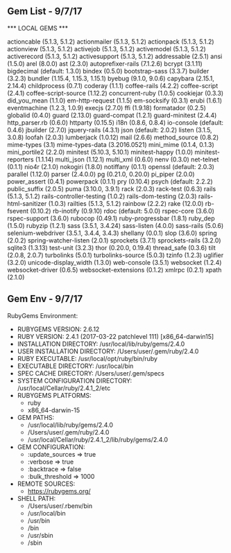 ## Gem List - 9/7/17 ##
*** LOCAL GEMS ***

actioncable (5.1.3, 5.1.2)
actionmailer (5.1.3, 5.1.2)
actionpack (5.1.3, 5.1.2)
actionview (5.1.3, 5.1.2)
activejob (5.1.3, 5.1.2)
activemodel (5.1.3, 5.1.2)
activerecord (5.1.3, 5.1.2)
activesupport (5.1.3, 5.1.2)
addressable (2.5.1)
ansi (1.5.0)
arel (8.0.0)
ast (2.3.0)
autoprefixer-rails (7.1.2.6)
bcrypt (3.1.11)
bigdecimal (default: 1.3.0)
bindex (0.5.0)
bootstrap-sass (3.3.7)
builder (3.2.3)
bundler (1.15.4, 1.15.3, 1.15.1)
byebug (9.1.0, 9.0.6)
capybara (2.15.1, 2.14.4)
childprocess (0.7.1)
coderay (1.1.1)
coffee-rails (4.2.2)
coffee-script (2.4.1)
coffee-script-source (1.12.2)
concurrent-ruby (1.0.5)
cookiejar (0.3.3)
did_you_mean (1.1.0)
em-http-request (1.1.5)
em-socksify (0.3.1)
erubi (1.6.1)
eventmachine (1.2.3, 1.0.9)
execjs (2.7.0)
ffi (1.9.18)
formatador (0.2.5)
globalid (0.4.0)
guard (2.13.0)
guard-compat (1.2.1)
guard-minitest (2.4.4)
http_parser.rb (0.6.0)
httparty (0.15.5)
i18n (0.8.6, 0.8.4)
io-console (default: 0.4.6)
jbuilder (2.7.0)
jquery-rails (4.3.1)
json (default: 2.0.2)
listen (3.1.5, 3.0.8)
loofah (2.0.3)
lumberjack (1.0.12)
mail (2.6.6)
method_source (0.8.2)
mime-types (3.1)
mime-types-data (3.2016.0521)
mini_mime (0.1.4, 0.1.3)
mini_portile2 (2.2.0)
minitest (5.10.3, 5.10.1)
minitest-happy (1.0.0)
minitest-reporters (1.1.14)
multi_json (1.12.1)
multi_xml (0.6.0)
nenv (0.3.0)
net-telnet (0.1.1)
nio4r (2.1.0)
nokogiri (1.8.0)
notiffany (0.1.1)
openssl (default: 2.0.3)
parallel (1.12.0)
parser (2.4.0.0)
pg (0.21.0, 0.20.0)
pi_piper (2.0.0)
power_assert (0.4.1)
powerpack (0.1.1)
pry (0.10.4)
psych (default: 2.2.2)
public_suffix (2.0.5)
puma (3.10.0, 3.9.1)
rack (2.0.3)
rack-test (0.6.3)
rails (5.1.3, 5.1.2)
rails-controller-testing (1.0.2)
rails-dom-testing (2.0.3)
rails-html-sanitizer (1.0.3)
railties (5.1.3, 5.1.2)
rainbow (2.2.2)
rake (12.0.0)
rb-fsevent (0.10.2)
rb-inotify (0.9.10)
rdoc (default: 5.0.0)
rspec-core (3.6.0)
rspec-support (3.6.0)
rubocop (0.49.1)
ruby-progressbar (1.8.1)
ruby_dep (1.5.0)
rubyzip (1.2.1)
sass (3.5.1, 3.4.24)
sass-listen (4.0.0)
sass-rails (5.0.6)
selenium-webdriver (3.5.1, 3.4.4, 3.4.3)
shellany (0.0.1)
slop (3.6.0)
spring (2.0.2)
spring-watcher-listen (2.0.1)
sprockets (3.7.1)
sprockets-rails (3.2.0)
sqlite3 (1.3.13)
test-unit (3.2.3)
thor (0.20.0, 0.19.4)
thread_safe (0.3.6)
tilt (2.0.8, 2.0.7)
turbolinks (5.0.1)
turbolinks-source (5.0.3)
tzinfo (1.2.3)
uglifier (3.2.0)
unicode-display_width (1.3.0)
web-console (3.5.1)
websocket (1.2.4)
websocket-driver (0.6.5)
websocket-extensions (0.1.2)
xmlrpc (0.2.1)
xpath (2.1.0)

## Gem Env - 9/7/17 ##
RubyGems Environment:
  - RUBYGEMS VERSION: 2.6.12
  - RUBY VERSION: 2.4.1 (2017-03-22 patchlevel 111) [x86_64-darwin15]
  - INSTALLATION DIRECTORY: /usr/local/lib/ruby/gems/2.4.0
  - USER INSTALLATION DIRECTORY: /Users/user/.gem/ruby/2.4.0
  - RUBY EXECUTABLE: /usr/local/opt/ruby/bin/ruby
  - EXECUTABLE DIRECTORY: /usr/local/bin
  - SPEC CACHE DIRECTORY: /Users/user/.gem/specs
  - SYSTEM CONFIGURATION DIRECTORY: /usr/local/Cellar/ruby/2.4.1_2/etc
  - RUBYGEMS PLATFORMS:
    - ruby
    - x86_64-darwin-15
  - GEM PATHS:
     - /usr/local/lib/ruby/gems/2.4.0
     - /Users/user/.gem/ruby/2.4.0
     - /usr/local/Cellar/ruby/2.4.1_2/lib/ruby/gems/2.4.0
  - GEM CONFIGURATION:
     - :update_sources => true
     - :verbose => true
     - :backtrace => false
     - :bulk_threshold => 1000
  - REMOTE SOURCES:
     - https://rubygems.org/
  - SHELL PATH:
     - /Users/user/.rbenv/bin
     - /usr/local/bin
     - /usr/bin
     - /bin
     - /usr/sbin
     - /sbin
